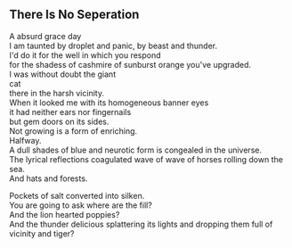 There Is No Seperation
----------------------
A absurd grace day  
I am taunted by droplet and panic, by beast and thunder.  
I'd do it for the well in which you respond  
for the shadess of cashmire of sunburst orange you've upgraded.  
I was without doubt the giant  
cat  
there in the harsh vicinity.  
When it looked me with its homogeneous banner eyes  
it had neither ears nor fingernails  
but gem doors on its sides.  
Not growing is a form of enriching.  
Halfway.  
A dull shades of blue and neurotic form is congealed in the universe.  
The lyrical reflections coagulated wave of wave of horses rolling down the sea.  
And hats and forests.  
  
Pockets of salt converted into silken.  
You are going to ask where are the fill?  
And the lion hearted poppies?  
And the thunder delicious splattering its lights and dropping them full of  
vicinity and tiger?  
